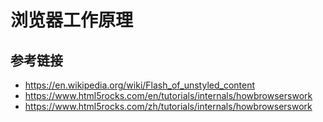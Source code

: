 # 浏览器工作原理

## 参考链接
* https://en.wikipedia.org/wiki/Flash_of_unstyled_content
* https://www.html5rocks.com/en/tutorials/internals/howbrowserswork
* https://www.html5rocks.com/zh/tutorials/internals/howbrowserswork

